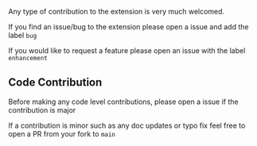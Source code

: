Any type of contribution to the extension is very much welcomed.

If you find an issue/bug to the extension please open a issue  and add the label `bug`

If you would like to request a feature please open an issue with the label `enhancement`


## Code Contribution
Before making any code level contributions, please open a issue if the contribution is major

If a contribution is minor such as any doc updates or typo fix feel free to open a PR from your fork to `main` 

